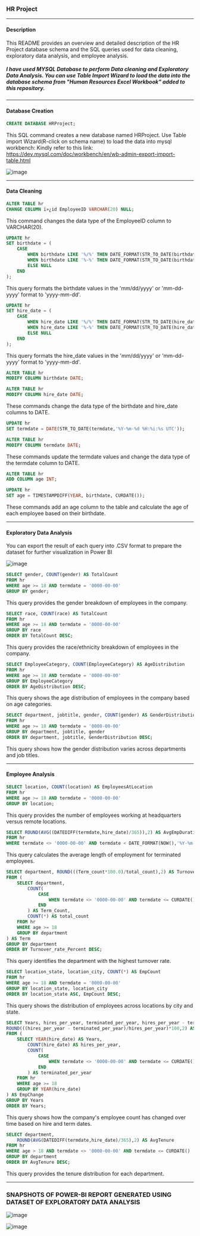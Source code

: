 ### HR Project 

---

#### Description
This README provides an overview and detailed description of the HR Project database schema and the SQL queries used for data cleaning, exploratory data analysis, and employee analysis. 

##### I have used MYSQL Database to perform Data cleaning and Exploratory Data Analysis. You can use Table Import Wizard to load the data into the database schema from "Human Resources Excel Workbook" added to this repository. 

---

#### Database Creation

```sql
CREATE DATABASE HRProject;
```
This SQL command creates a new database named HRProject.
Use Table import Wizard(R-click on schema name) to load the data into mysql workbench:
Kindly refer to this link: https://dev.mysql.com/doc/workbench/en/wb-admin-export-import-table.html

![image](https://github.com/RhugvedSatardekar/SQL-POWER-BI-HR-COMPANY-ANALYSIS/assets/163725285/1123ed1e-0c4a-41da-8b50-948fbad8c4f6)



---

#### Data Cleaning

```sql
ALTER TABLE hr
CHANGE COLUMN ï»¿id EmployeeID VARCHAR(20) NULL;
```
This command changes the data type of the EmployeeID column to VARCHAR(20).

```sql
UPDATE hr
SET birthdate = (
	CASE
		WHEN birthdate LIKE '%/%' THEN DATE_FORMAT(STR_TO_DATE(birthdate,'%m/%d/%Y'),'%Y-%m-%d')
		WHEN birthdate LIKE '%-%' THEN DATE_FORMAT(STR_TO_DATE(birthdate,'%m-%d-%Y'),'%Y-%m-%d')
		ELSE NULL
	END
);
```
This query formats the birthdate values in the 'mm/dd/yyyy' or 'mm-dd-yyyy' format to 'yyyy-mm-dd'.

```sql
UPDATE hr
SET hire_date = (
	CASE
		WHEN hire_date LIKE '%/%' THEN DATE_FORMAT(STR_TO_DATE(hire_date,'%m/%d/%Y'),'%Y-%m-%d')
		WHEN hire_date LIKE '%-%' THEN DATE_FORMAT(STR_TO_DATE(hire_date,'%m-%d-%Y'),'%Y-%m-%d')
		ELSE NULL
	END
);
```
This query formats the hire_date values in the 'mm/dd/yyyy' or 'mm-dd-yyyy' format to 'yyyy-mm-dd'.

```sql
ALTER TABLE hr
MODIFY COLUMN birthdate DATE;

ALTER TABLE hr
MODIFY COLUMN hire_date DATE;
```
These commands change the data type of the birthdate and hire_date columns to DATE.

```sql
UPDATE hr
SET termdate = DATE(STR_TO_DATE(termdate,'%Y-%m-%d %H:%i:%s UTC'));

ALTER TABLE hr
MODIFY COLUMN termdate DATE;
```
These commands update the termdate values and change the data type of the termdate column to DATE.

```sql
ALTER TABLE hr
ADD COLUMN age INT;

UPDATE hr
SET age = TIMESTAMPDIFF(YEAR, birthdate, CURDATE());
```
These commands add an age column to the table and calculate the age of each employee based on their birthdate.

---

#### Exploratory Data Analysis

You can export the result of each query into .CSV format to prepare the dataset for further visualization in Power BI

![image](https://github.com/RhugvedSatardekar/SQL-POWER-BI-HR-COMPANY-ANALYSIS/assets/163725285/bdd9ec29-a0d6-4681-ac79-498d11fe94ff)



```sql
SELECT gender, COUNT(gender) AS TotalCount
FROM hr
WHERE age >= 18 AND termdate = '0000-00-00'
GROUP BY gender;
```
This query provides the gender breakdown of employees in the company.

```sql
SELECT race, COUNT(race) AS TotalCount
FROM hr
WHERE age >= 18 AND termdate = '0000-00-00'
GROUP BY race
ORDER BY TotalCount DESC;
```
This query provides the race/ethnicity breakdown of employees in the company.

```sql
SELECT EmployeeCategory, COUNT(EmployeeCategory) AS AgeDistribution
FROM hr
WHERE age >= 18 AND termdate = '0000-00-00'
GROUP BY EmployeeCategory
ORDER BY AgeDistribution DESC;
```
This query shows the age distribution of employees in the company based on age categories.

```sql
SELECT department, jobtitle, gender, COUNT(gender) AS GenderDistribution
FROM hr
WHERE age >= 18 AND termdate = '0000-00-00'
GROUP BY department, jobtitle, gender
ORDER BY department, jobtitle, GenderDistribution DESC;
```
This query shows how the gender distribution varies across departments and job titles.

---

#### Employee Analysis

```sql
SELECT location, COUNT(location) AS EmployeesAtLocation
FROM hr
WHERE age >= 18 AND termdate = '0000-00-00'
GROUP BY location;
```
This query provides the number of employees working at headquarters versus remote locations.

```sql
SELECT ROUND(AVG((DATEDIFF(termdate,hire_date)/365)),2) AS AvgEmpDuration_Terminated
FROM hr
WHERE termdate <> '0000-00-00' AND termdate < DATE_FORMAT(NOW(),'%Y-%m-%d') AND age >= 18;
```
This query calculates the average length of employment for terminated employees.

```sql
SELECT department, ROUND(((Term_count*100.0)/total_count),2) AS Turnover_rate_Percent
FROM (
	SELECT department,  
		COUNT(
			CASE 
				WHEN termdate <> '0000-00-00' AND termdate <= CURDATE() THEN 1
			END
		) AS Term_Count,
		COUNT(*) AS total_count
	FROM hr
	WHERE age >= 18 
	GROUP BY department
) AS Term
GROUP BY department
ORDER BY Turnover_rate_Percent DESC;
```
This query identifies the department with the highest turnover rate.

```sql
SELECT location_state, location_city, COUNT(*) AS EmpCount
FROM hr
WHERE age >= 18 AND termdate = '0000-00-00'
GROUP BY location_state, location_city
ORDER BY location_state ASC, EmpCount DESC;
```
This query shows the distribution of employees across locations by city and state.

```sql
SELECT Years, hires_per_year, terminated_per_year, hires_per_year - terminated_per_year AS net_change,
ROUND(((hires_per_year - terminated_per_year)/hires_per_year)*100,2) AS net_change_percent 
FROM (
	SELECT YEAR(hire_date) AS Years,
		COUNT(hire_date) AS hires_per_year,
		COUNT(
			CASE
				WHEN termdate <> '0000-00-00' AND termdate <= CURDATE() THEN 1
			END
		) AS terminated_per_year
	FROM hr
	WHERE age >= 18
	GROUP BY YEAR(hire_date)
) AS EmpChange
GROUP BY Years
ORDER BY Years;
```
This query shows how the company's employee count has changed over time based on hire and term dates.

```sql
SELECT department, 
	ROUND(AVG(DATEDIFF(termdate,hire_date)/365),2) AS AvgTenure
FROM hr
WHERE age > 18 AND termdate <> '0000-00-00' AND termdate <= CURDATE()
GROUP BY department
ORDER BY AvgTenure DESC;
```
This query provides the tenure distribution for each department.

---


### SNAPSHOTS OF POWER-BI REPORT GENERATED USING DATASET OF EXPLORATORY DATA ANALYSIS

![image](https://github.com/RhugvedSatardekar/SQL-POWER-BI-HR-COMPANY-ANALYSIS/assets/163725285/81481ba5-df33-4f8e-af50-c79d0e19278c)

![image](https://github.com/RhugvedSatardekar/SQL-POWER-BI-HR-COMPANY-ANALYSIS/assets/163725285/84684df3-45a5-4425-afd3-92bdb300de9e)

